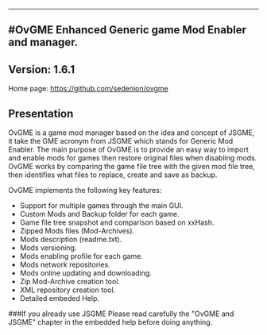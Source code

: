 ----------------------------------------------------------------------------------------
#OvGME
Enhanced Generic game Mod Enabler and manager. 
----------------------------------------------------------------------------------------
Version: 1.6.1
----------------------------------------------------------------------------------------

Home page: https://github.com/sedenion/ovgme

Presentation
----------------------------------------------------------------------------------------
OvGME is a game mod manager based on the idea and concept of JSGME, it take the GME acronym 
from JSGME which stands for Generic Mod Enabler. The main purpose of OvGME is to provide an 
easy way to import and enable mods for games then restore original files when disabling mods. 
OvGME works by comparing the game file tree with the given mod file tree, then identifies
what files to replace, create and save as backup.

OvGME implements the following key features:

- Support for multiple games through the main GUI.
- Custom Mods and Backup folder for each game.
- Game file tree snapshot and comparison based on xxHash.
- Zipped Mods files (Mod-Archives).
- Mods description (readme.txt).
- Mods versioning.
- Mods enabling profile for each game.	
- Mods network repositories.
- Mods online updating and downloading.
- Zip Mod-Archive creation tool.
- XML repository creation tool.
- Detailed embeded Help.


###If you already use JSGME
Please read carefully the "OvGME and JSGME" chapter in the embedded help before doing 
anything.
